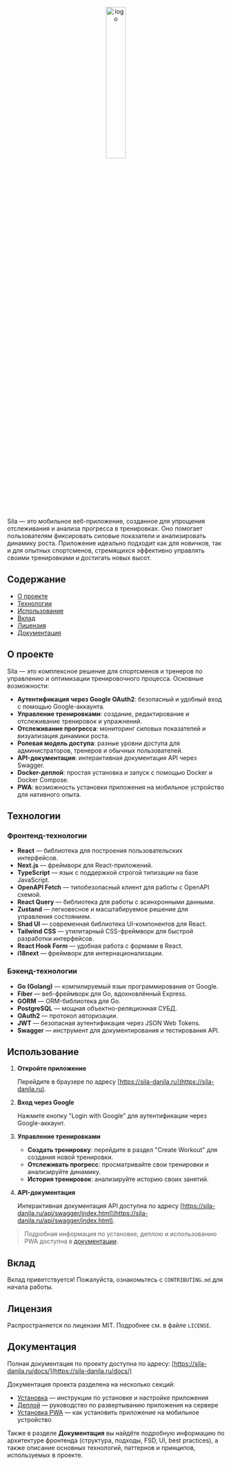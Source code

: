 <p align="center">
  <img src="https://github.com/user-attachments/assets/6e402a46-1e74-47c1-9fdf-d673b890bd34" alt="logo" width="30%" style=""/>
</p>

Sila — это мобильное веб-приложение, созданное для упрощения отслеживания и анализа прогресса в тренировках. Оно помогает пользователям фиксировать силовые показатели и анализировать динамику роста. Приложение идеально подходит как для новичков, так и для опытных спортсменов, стремящихся эффективно управлять своими тренировками и достигать новых высот.

## Содержание

- [О проекте](#о-проекте)
- [Технологии](#технологии)
- [Использование](#использование)
- [Вклад](#вклад)
- [Лицензия](#лицензия)
- [Документация](#документация)

## О проекте

Sila — это комплексное решение для спортсменов и тренеров по управлению и оптимизации тренировочного процесса. Основные возможности:

- **Аутентификация через Google OAuth2**: безопасный и удобный вход с помощью Google-аккаунта.
- **Управление тренировками**: создание, редактирование и отслеживание тренировок и упражнений.
- **Отслеживание прогресса**: мониторинг силовых показателей и визуализация динамики роста.
- **Ролевая модель доступа**: разные уровни доступа для администраторов, тренеров и обычных пользователей.
- **API-документация**: интерактивная документация API через Swagger.
- **Docker-деплой**: простая установка и запуск с помощью Docker и Docker Compose.
- **PWA**: возможность установки приложения на мобильное устройство для нативного опыта.

## Технологии

### Фронтенд-технологии

- **React** — библиотека для построения пользовательских интерфейсов.
- **Next.js** — фреймворк для React-приложений.
- **TypeScript** — язык с поддержкой строгой типизации на базе JavaScript.
- **OpenAPI Fetch** — типобезопасный клиент для работы с OpenAPI схемой.
- **React Query** — библиотека для работы с асинхронными данными.
- **Zustand** — легковесное и масштабируемое решение для управления состоянием.
- **Shad UI** — современная библиотека UI-компонентов для React.
- **Tailwind CSS** — утилитарный CSS-фреймворк для быстрой разработки интерфейсов.
- **React Hook Form** — удобная работа с формами в React.
- **i18next** — фреймворк для интернационализации.

### Бэкенд-технологии

- **Go (Golang)** — компилируемый язык программирования от Google.
- **Fiber** — веб-фреймворк для Go, вдохновлённый Express.
- **GORM** — ORM-библиотека для Go.
- **PostgreSQL** — мощная объектно-реляционная СУБД.
- **OAuth2** — протокол авторизации.
- **JWT** — безопасная аутентификация через JSON Web Tokens.
- **Swagger** — инструмент для документирования и тестирования API.

## Использование

1. **Откройте приложение**

   Перейдите в браузере по адресу [https://sila-danila.ru](https://sila-danila.ru).

2. **Вход через Google**

   Нажмите кнопку "Login with Google" для аутентификации через Google-аккаунт.

3. **Управление тренировками**

   - **Создать тренировку**: перейдите в раздел "Create Workout" для создания новой тренировки.
   - **Отслеживать прогресс**: просматривайте свои тренировки и анализируйте динамику.
   - **История тренировок**: анализируйте историю своих занятий.

4. **API-документация**

   Интерактивная документация API доступна по адресу [https://sila-danila.ru/api/swagger/index.html](https://sila-danila.ru/api/swagger/index.html).

> Подробная информация по установке, деплою и использованию PWA доступна в [документации](#документация).

## Вклад

Вклад приветствуется! Пожалуйста, ознакомьтесь с `CONTRIBUTING.md` для начала работы.

## Лицензия

Распространяется по лицензии MIT. Подробнее см. в файле `LICENSE`.

## Документация

Полная документация по проекту доступна по адресу: [https://sila-danila.ru/docs/](https://sila-danila.ru/docs/)

Документация проекта разделена на несколько секций:

- [Установка](https://sila-danila.ru/docs/installation) — инструкции по установке и настройке приложения
- [Деплой](https://sila-danila.ru/docs/deployment) — руководство по развертыванию приложения на сервере
- [Установка PWA](https://sila-danila.ru/docs/pwa-installation) — как установить приложение на мобильное устройство

Также в разделе **Документация** вы найдёте подробную информацию по архитектуре фронтенда (структура, подходы, FSD, UI, best practices), а также описание основных технологий, паттернов и принципов, используемых в проекте.

